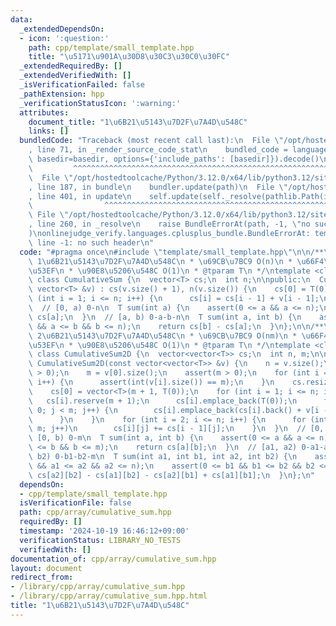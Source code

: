 ```yaml
---
data:
  _extendedDependsOn:
  - icon: ':question:'
    path: cpp/template/small_template.hpp
    title: "\u5171\u901A\u30D8\u30C3\u30C0\u30FC"
  _extendedRequiredBy: []
  _extendedVerifiedWith: []
  _isVerificationFailed: false
  _pathExtension: hpp
  _verificationStatusIcon: ':warning:'
  attributes:
    document_title: "1\u6B21\u5143\u7D2F\u7A4D\u548C"
    links: []
  bundledCode: "Traceback (most recent call last):\n  File \"/opt/hostedtoolcache/Python/3.12.0/x64/lib/python3.12/site-packages/onlinejudge_verify/documentation/build.py\"\
    , line 71, in _render_source_code_stat\n    bundled_code = language.bundle(stat.path,\
    \ basedir=basedir, options={'include_paths': [basedir]}).decode()\n          \
    \         ^^^^^^^^^^^^^^^^^^^^^^^^^^^^^^^^^^^^^^^^^^^^^^^^^^^^^^^^^^^^^^^^^^^^^^^^^^^^^^^^^\n\
    \  File \"/opt/hostedtoolcache/Python/3.12.0/x64/lib/python3.12/site-packages/onlinejudge_verify/languages/cplusplus.py\"\
    , line 187, in bundle\n    bundler.update(path)\n  File \"/opt/hostedtoolcache/Python/3.12.0/x64/lib/python3.12/site-packages/onlinejudge_verify/languages/cplusplus_bundle.py\"\
    , line 401, in update\n    self.update(self._resolve(pathlib.Path(included), included_from=path))\n\
    \                ^^^^^^^^^^^^^^^^^^^^^^^^^^^^^^^^^^^^^^^^^^^^^^^^^^^^^^^^^\n \
    \ File \"/opt/hostedtoolcache/Python/3.12.0/x64/lib/python3.12/site-packages/onlinejudge_verify/languages/cplusplus_bundle.py\"\
    , line 260, in _resolve\n    raise BundleErrorAt(path, -1, \"no such header\"\
    )\nonlinejudge_verify.languages.cplusplus_bundle.BundleErrorAt: template/small_template.hpp:\
    \ line -1: no such header\n"
  code: "#pragma once\n#include \"template/small_template.hpp\"\n\n/**\n * @brief\
    \ 1\u6B21\u5143\u7D2F\u7A4D\u548C\n * \u69CB\u7BC9 O(n)\n * \u66F4\u65B0\u4E0D\
    \u53EF\n * \u90E8\u5206\u548C O(1)\n * @tparam T\n */\ntemplate <class T = ll>\
    \ class CumulativeSum {\n  vector<T> cs;\n  int n;\n\npublic:\n  CumulativeSum(const\
    \ vector<T> &v) : cs(v.size() + 1), n(v.size()) {\n    cs[0] = T(0);\n    for\
    \ (int i = 1; i <= n; i++) {\n      cs[i] = cs[i - 1] + v[i - 1];\n    }\n  }\n\
    \  // [0, a) 0-n\n  T sum(int a) {\n    assert(0 <= a && a <= n);\n    return\
    \ cs[a];\n  }\n  // [a, b) 0-a-b-n\n  T sum(int a, int b) {\n    assert(0 <= a\
    \ && a <= b && b <= n);\n    return cs[b] - cs[a];\n  }\n};\n\n/**\n * @brief\
    \ 2\u6B21\u5143\u7D2F\u7A4D\u548C\n * \u69CB\u7BC9 O(nm)\n * \u66F4\u65B0\u4E0D\
    \u53EF\n * \u90E8\u5206\u548C O(1)\n * @tparam T\n */\ntemplate <class T = ll>\
    \ class CumulativeSum2D {\n  vector<vector<T>> cs;\n  int n, m;\n\npublic:\n \
    \ CumulativeSum2D(const vector<vector<T>> &v) {\n    n = v.size();\n    assert(n\
    \ > 0);\n    m = v[0].size();\n    assert(m > 0);\n    for (int i = 1; i < n;\
    \ i++) {\n      assert(int(v[i].size()) == m);\n    }\n    cs.resize(n + 1);\n\
    \    cs[0] = vector<T>(m + 1, T(0));\n    for (int i = 1; i <= n; i++) {\n   \
    \   cs[i].reserve(m + 1);\n      cs[i].emplace_back(T(0));\n      for (int j =\
    \ 0; j < m; j++) {\n        cs[i].emplace_back(cs[i].back() + v[i - 1][j]);\n\
    \      }\n    }\n    for (int i = 2; i <= n; i++) {\n      for (int j = 1; j <=\
    \ m; j++)\n        cs[i][j] += cs[i - 1][j];\n    }\n  }\n  // [0, a) 0-n\n  //\
    \ [0, b) 0-m\n  T sum(int a, int b) {\n    assert(0 <= a && a <= n);\n    assert(0\
    \ <= b && b <= m);\n    return cs[a][b];\n  }\n  // [a1, a2) 0-a1-a2-n\n  // [b1,\
    \ b2) 0-b1-b2-m\n  T sum(int a1, int b1, int a2, int b2) {\n    assert(0 <= a1\
    \ && a1 <= a2 && a2 <= n);\n    assert(0 <= b1 && b1 <= b2 && b2 <= m);\n    return\
    \ cs[a2][b2] - cs[a1][b2] - cs[a2][b1] + cs[a1][b1];\n  }\n};\n"
  dependsOn:
  - cpp/template/small_template.hpp
  isVerificationFile: false
  path: cpp/array/cumulative_sum.hpp
  requiredBy: []
  timestamp: '2024-10-19 16:46:12+09:00'
  verificationStatus: LIBRARY_NO_TESTS
  verifiedWith: []
documentation_of: cpp/array/cumulative_sum.hpp
layout: document
redirect_from:
- /library/cpp/array/cumulative_sum.hpp
- /library/cpp/array/cumulative_sum.hpp.html
title: "1\u6B21\u5143\u7D2F\u7A4D\u548C"
---
```


